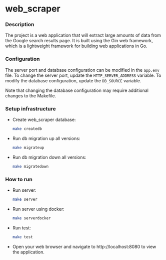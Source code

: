 # web_scraper

### Description
The project is a web application that will extract large amounts of data from the Google search results page. It is built using the Gin web framework, which is a lightweight framework for building web applications in Go.

### Configuration
The server port and database configuration can be modified in the `app.env` file. To change the server port, update the `HTTP_SERVER_ADDRESS` variable. To modify the database configuration, update the `DB_SOURCE` variable.

Note that changing the database configuration may require additional changes to the Makefile.

### Setup infrastructure

- Create web_scraper database:

    ```bash
    make createdb
    ```

- Run db migration up all versions:

    ```bash
    make migrateup
    ```

- Run db migration down all versions:

    ```bash
    make migratedown
    ```

### How to run

- Run server:

    ```bash
    make server
    ```

- Run server using docker:

    ```bash
    make serverdocker
    ```

- Run test:

    ```bash
    make test
    ```

- Open your web browser and navigate to http://localhost:8080 to view the application.
